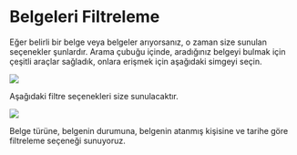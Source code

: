 # Belgeleri Filtreleme

Eğer belirli bir belge veya belgeler arıyorsanız, o zaman size sunulan seçenekler şunlardır. Arama çubuğu içinde, aradığınız belgeyi bulmak için çeşitli araçlar sağladık, onlara erişmek için aşağıdaki simgeyi seçin.

![](https://lh7-us.googleusercontent.com/xnBIXRfPVGNAZoAEJzzK-hetgB9cuKdcQBcISfhU_7jL_j5v4POnhtsOcDCvTPnk4MsoG-dcRQuQ1uzdEjaF758gko1QsBxr-45MXc70d1og4LAcnadyICPsbffEDICvyZl7sHGTJRwRB3uM77vOWN8)

Aşağıdaki filtre seçenekleri size sunulacaktır.

![](https://lh7-us.googleusercontent.com/VViCqWz9H_347QkeQ-CNQLP-XifbTD5058czQEhhk7q2AHs5oZqh79XOg_HyxTiAdcUiyJn0tDiblH8UwRZnq20E_Nia4u1sAOZEnEVJgcsVUN3K5MMb5d8hu1Jn0lTuRMMcz9nEASiW2mC4gKWZkhI)

Belge türüne, belgenin durumuna, belgenin atanmış kişisine ve tarihe göre filtreleme seçeneği sunuyoruz.
